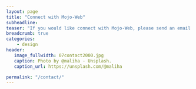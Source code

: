 ```yaml
---
layout: page
title: "Connect with Mojo-Web"
subheadline:
teaser: "If you would like connect with Mojo-Web, please send an email to contact.mojo-web.com."
breadcrumb: true
categories:
    - design
header:
   image_fullwidth: 07contact2000.jpg
   caption: Photo by @maliha - Unsplash.
   caption_url: https://unsplash.com/@maliha

permalink: "/contact/"
---
```

